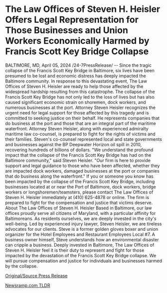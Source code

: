 # The Law Offices of Steven H. Heisler Offers Legal Representation for Those Businesses and Union Workers Economically Harmed by Francis Scott Key Bridge Collapse

BALTIMORE, MD, April 05, 2024 /24-7PressRelease/ -- Since the tragic collapse of the Francis Scott Key Bridge in Baltimore, six lives have been presumed to be lost and economic distress has deeply impacted the Baltimore community. In response to this devastating event, The Law Offices of Steven H. Heisler are ready to help those affected by the widespread hardship resulting from this catastrophe.   The collapse of the Francis Scott Key Bridge has not only led to the loss of lives but has also caused significant economic strain on shoremen, dock workers, and numerous businesses at the port. Attorney Steven Heisler recognizes the urgent need for legal support for those affected by this tragedy and is committed to seeking justice on their behalf. He represents companies that do business at the port and those that are an integral part of the maritime waterfront.  Attorney Steven Heisler, along with experienced admiralty maritime law co-counsel, is prepared to fight for the rights of victims and their families. Steven's co-counsel represented local and state governments and businesses against the BP Deepwater Horizon oil spill in 2010, recovering hundreds of billions of dollars.  "We understand the profound impact that the collapse of the Francis Scott Key Bridge has had on the Baltimore community," said Steven Heisler. "Our firm is here to provide support and legal guidance to those who have been affected, whether they are impacted dock workers, damaged businesses at the port or companies that do business along the waterfront."  If you or someone you know has been impacted by the collapse of the Francis Scott Key Bridge, including businesses located at or near the Port of Baltimore, dock workers, bridge workers or longshoremen/teamsters, please contact The Law Offices of Steven H. Heisler immediately at (410) 625-4878 or online. The firm is prepared to fight for the compensation and justice that victims deserve.  About The Law Offices of Steven H. Heisler Based in Baltimore, our law offices proudly serve all citizens of Maryland, with a particular affinity for Baltimoreans. As residents ourselves, we are deeply invested in the city's well-being. Led by experienced injury lawyer, Steven Heisler, we are tireless advocates for our clients. Steve is a former golden gloves boxer and union organizer for the Hotel Employees and Restaurant Employees Local #7. A business owner himself, Steve understands how an environmental disaster can cripple a business. Deeply invested in Baltimore, The Law Offices of Steven H. Heisler feel it is their duty to represent and fight for those impacted by the devastation of the Francis Scott Key Bridge collapse. We will pursue compensation and justice for individuals and businesses harmed by the collapse. 

[Original/Source Press Release](https://www.24-7pressrelease.com/press-release/509845/the-law-offices-of-steven-h-heisler-offers-legal-representation-for-those-businesses-and-union-workers-economically-harmed-by-francis-scott-key-bridge-collapse) 

[Newsramp.com TLDR](https://newsramp.com/None) 
